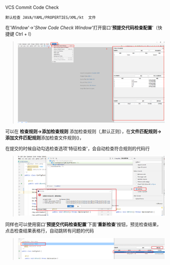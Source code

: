 VCS Commit Code Check

    默认检查 JAVA/YAML/PROPERTIES/XML/kt  文件 

在'*Window*'->'*Show Code Check Window*'打开窗口'**预提交代码检查配置**'（快捷键 Ctrl + I）
>![打开窗口](mdimg/openPlugin.png)

可以在 **检查规则->添加检查规则** 添加检查规则（,默认正则），在**文件匹配规则->添加文件匹配规则**添加检查文件规则()，

在提交的时候自动勾选检查选项'特征检查'，会自动检查符合规则的代码行
>![默认勾选](mdimg/commitResult.png)

同样也可以使用窗口'**预提交代码检查配置**'下面'**重新检查**'按钮，预览检查结果，点击检查结果表格行，自动跳转有问题的代码
>![检查结果](mdimg/checkResult.png)